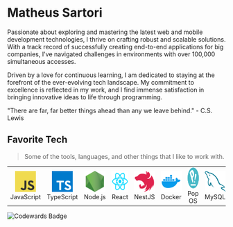 
<h1 align="left">Matheus Sartori</h1>

Passionate about exploring and mastering the latest web and mobile development technologies, I thrive on crafting robust and scalable solutions. With a track record of successfully creating end-to-end applications for big companies, I've navigated challenges in environments with over 100,000 simultaneous accesses.

Driven by a love for continuous learning, I am dedicated to staying at the forefront of the ever-evolving tech landscape. My commitment to excellence is reflected in my work, and I find immense satisfaction in bringing innovative ideas to life through programming.

"There are far, far better things ahead than any we leave behind." - C.S. Lewis



<h2 align="left">Favorite Tech</h2>

> Some of the tools, languages, and other things that I like to work with.

<table>
  <tr>
    <td align="center" width="96">
      <img src="./.github/images/javascript.png" width="48" height="48" alt="JavaScript" />
      <br>JavaScript
    </td>
    <td align="center" width="96">
      <img src="./.github/images/typescript.png" width="48" height="48" alt="TypeScript" />
      <br>TypeScript
    </td>
    <td align="center" width="96">
      <img src="./.github/images/nodejs.png" width="48" height="48" alt="Node.js" />
      <br>Node.js
    </td>
    <td align="center" width="96">
      <img src="./.github/images/react.png" width="48" height="48" alt="React" />
      <br>React
    </td>
    <td align="center" width="96">
      <img src="./.github/images/nestjs.svg" width="48" height="48" alt="NestJS" />
      <br>NestJS
    </td>
    <td align="center" width="96">
      <img src="./.github/images/docker.png" width="48" height="48" alt="Docker" />
      <br>Docker
    </td>
    <td align="center" width="96">
      <img src="./.github/images/popos.png" width="48" height="48" alt="Pop OS" />
      <br>Pop OS
    </td>
    <td align="center" width="96">
      <img src="./.github/images/mysql.png" width="48" height="48" alt="MySQL" />
      <br>MySQL
    </td>
  </tr>
</table>

<img src="https://www.codewars.com/users/matheussartori/badges/micro" alt="Codewards Badge" />
